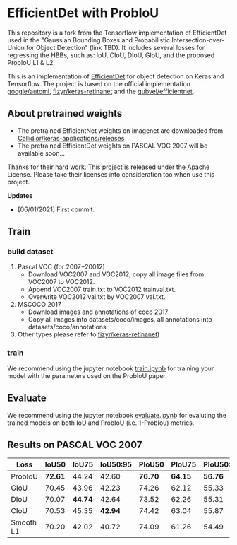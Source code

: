 # EfficientDet with ProbIoU
This repository is a fork from the Tensorflow implementation of EfficientDet used in the "Gaussian Bounding Boxes and Probabilistic Intersection-over-Union for Object Detection"
(link TBD). It includes several losses for regressing the HBBs, such as: IoU, CIoU, DIoU, GIoU, and the proposed ProbIoU L1 & L2.

This is an implementation of [EfficientDet](https://arxiv.org/pdf/1911.09070.pdf) for object detection on Keras and Tensorflow. 
The project is based on the official implementation [google/automl](https://github.com/google/automl), [fizyr/keras-retinanet](https://github.com/fizyr/keras-retinanet)
and the [qubvel/efficientnet](https://github.com/qubvel/efficientnet).

## About pretrained weights
* The pretrained EfficientNet weights on imagenet are downloaded from [Callidior/keras-applications/releases](https://github.com/Callidior/keras-applications/releases)
* The pretrained EfficientDet weights on PASCAL VOC 2007 will be available soon...

Thanks for their hard work.
This project is released under the Apache License. Please take their licenses into consideration too when use this project.

**Updates**
- [06/01/2021] First commit.

## Train
### build dataset 
1. Pascal VOC (for 2007+20012)
    * Download VOC2007 and VOC2012, copy all image files from VOC2007 to VOC2012.
    * Append VOC2007 train.txt to VOC2012 trainval.txt.
    * Overwrite VOC2012 val.txt by VOC2007 val.txt.
2. MSCOCO 2017
    * Download images and annotations of coco 2017
    * Copy all images into datasets/coco/images, all annotations into datasets/coco/annotations
3. Other types please refer to [fizyr/keras-retinanet](https://github.com/fizyr/keras-retinanet))
### train
We recommend using the jupyter notebook [train.ipynb](https://github.com/ProbIOU/PROBIOU-EFFICIENTDET/blob/main/train.ipynb) for training your model with the parameters used on the ProbIoU paper.
## Evaluate
We recommend using the jupyter notebook [evaluate.ipynb](https://github.com/ProbIOU/PROBIOU-EFFICIENTDET/blob/main/evaluate.ipynb) for evaluting the trained models on both IoU and ProbIoU (i.e. 1-ProbIou) metrics.

## Results on PASCAL VOC 2007
| **Loss**          | **IoU50**  | **IoU75**  | **IoU50:95** | **PIoU50** | **PIoU75** | **PIoU50:95** |
| ----------------  | ---------- | ---------- | ------------ | ---------- | ---------- | ------------- |
| ProbIoU           | **72.61**  | 44.24      | 42.60        | **76.70**  | **64.15**  | **56.76**     |
| GIoU              | 70.45      | 43.96      | 42.23        | 74.26      | 62.12      | 55.33         |
| DIoU              | 70.07      | **44.74**  | 42.64        | 73.52      | 62.26      | 55.31         |
| CIoU              | 70.53      | 45.35      | **42.94**    | 74.42      | 63.04      | 55.87         |
| Smooth L1         | 70.20      | 42.02      | 40.72        | 74.09      | 61.26      | 54.49         |
